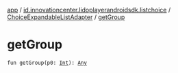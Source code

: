 [app](../../index.md) / [id.innovationcenter.lidoplayerandroidsdk.listchoice](../index.md) / [ChoiceExpandableListAdapter](index.md) / [getGroup](./get-group.md)

# getGroup

`fun getGroup(p0: `[`Int`](https://kotlinlang.org/api/latest/jvm/stdlib/kotlin/-int/index.html)`): `[`Any`](https://kotlinlang.org/api/latest/jvm/stdlib/kotlin/-any/index.html)